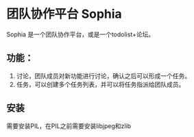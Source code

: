 # 团队协作平台 Sophia


Sophia 是一个团队协作平台，或是一个todolist+论坛。

## 功能：

1. 讨论，团队成员对新功能进行讨论，确认之后可以形成一个任务。
2. 任务，可以创建多个任务列表，并可以将任务指派给团队成员。

## 安装

需要安装PIL，在PIL之前需要安装libjpeg和zlib
